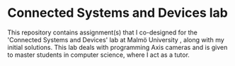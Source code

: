 # Connected Systems and Devices lab 
This repository contains assignment(s) that I co-designed for the 'Connected Systems and Devices' lab at Malmö University
, along with my initial solutions. This lab deals with programming Axis cameras and is given to master students in computer science, where I act as a tutor.


